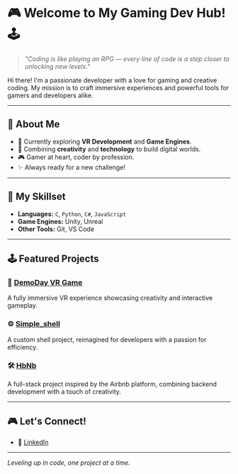 # 🎮 Welcome to My Gaming Dev Hub! 🕹️

> *"Coding is like playing an RPG — every line of code is a step closer to unlocking new levels."*

Hi there! I'm a passionate developer with a love for gaming and creative coding. My mission is to craft immersive experiences and powerful tools for gamers and developers alike.

---

## 🌟 About Me
- 🔭 Currently exploring **VR Development** and **Game Engines**.
- 🌌 Combining **creativity** and **technology** to build digital worlds.
- 🎮 Gamer at heart, coder by profession.
- ✨ Always ready for a new challenge!

---

## 🚀 My Skillset
- **Languages:** `C`, `Python`, `C#`, `JavaScript`
- **Game Engines:** Unity, Unreal
- **Other Tools:** Git, VS Code

---

## 🕹️ Featured Projects
### 🎨 [DemoDay VR Game](https://github.com/dosleam/Project-Demoday.git)
A fully immersive VR experience showcasing creativity and interactive gameplay.

### ⚙️ [Simple_shell](https://github.com/dosleam/holbertonschool-simple_shell.git)
A custom shell project, reimagined for developers with a passion for efficiency.

### 🛠️ [HbNb](https://github.com/dosleam/Project-HbNb.git)
A full-stack project inspired by the Airbnb platform, combining backend development with a touch of creativity.

---

## 🎮 Let's Connect!
- 💼 [LinkedIn](https://www.linkedin.com/in/jeremy-sousa-4b60a1312/)

---

*Leveling up in code, one project at a time.*

